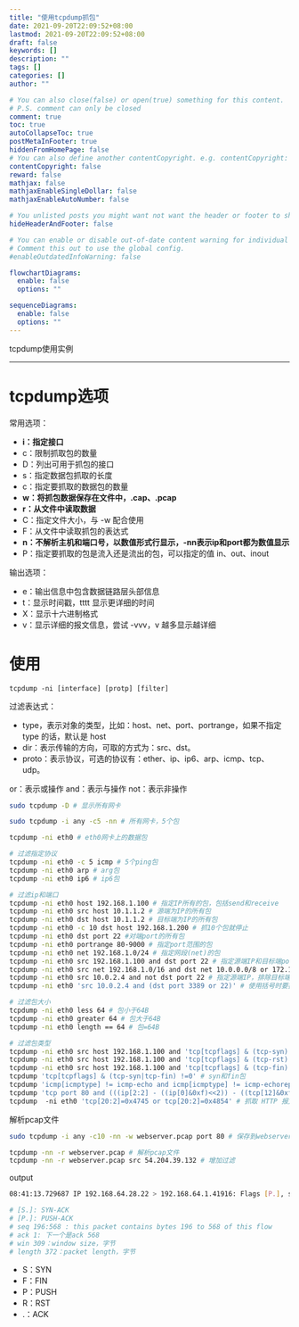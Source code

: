 ```yaml
---
title: "使用tcpdump抓包"
date: 2021-09-20T22:09:52+08:00
lastmod: 2021-09-20T22:09:52+08:00
draft: false
keywords: []
description: ""
tags: []
categories: []
author: ""

# You can also close(false) or open(true) something for this content.
# P.S. comment can only be closed
comment: true
toc: true
autoCollapseToc: true
postMetaInFooter: true
hiddenFromHomePage: false
# You can also define another contentCopyright. e.g. contentCopyright: "This is another copyright."
contentCopyright: false
reward: false
mathjax: false
mathjaxEnableSingleDollar: false
mathjaxEnableAutoNumber: false

# You unlisted posts you might want not want the header or footer to show
hideHeaderAndFooter: false

# You can enable or disable out-of-date content warning for individual post.
# Comment this out to use the global config.
#enableOutdatedInfoWarning: false

flowchartDiagrams:
  enable: false
  options: ""

sequenceDiagrams: 
  enable: false
  options: ""
---
```

tcpdump使用实例
<!--more-->

---

# tcpdump选项

常用选项：

- **i：指定接口**
- c：限制抓取包的数量
- D：列出可用于抓包的接口
- s：指定数据包抓取的长度
- c：指定要抓取的数据包的数量
- **w：将抓包数据保存在文件中，.cap、.pcap**
- **r：从文件中读取数据**
- C：指定文件大小，与 -w 配合使用
- F：从文件中读取抓包的表达式
- **n：不解析主机和端口号，以数值形式行显示，-nn表示ip和port都为数值显示**
- P：指定要抓取的包是流入还是流出的包，可以指定的值 in、out、inout

输出选项：

- e：输出信息中包含数据链路层头部信息
- t：显示时间戳，tttt 显示更详细的时间
- X：显示十六进制格式
- v：显示详细的报文信息，尝试 -vvv，v 越多显示越详细

# 使用

`tcpdump -ni [interface] [protp] [filter]`

过滤表达式：

- type，表示对象的类型，比如：host、net、port、portrange，如果不指定 type 的话，默认是 host
- dir：表示传输的方向，可取的方式为：src、dst。
- proto：表示协议，可选的协议有：ether、ip、ip6、arp、icmp、tcp、udp。

or：表示或操作 and：表示与操作 not：表示非操作



```bash
sudo tcpdump -D # 显示所有网卡

sudo tcpdump -i any -c5 -nn # 所有网卡，5个包

tcpdump -ni eth0 # eth0网卡上的数据包

# 过滤指定协议
tcpdump -ni eth0 -c 5 icmp # 5个ping包
tcpdump -ni eth0 arp # arg包
tcpdump -ni eth0 ip6 # ip6包

# 过滤ip和端口
tcpdump -ni eth0 host 192.168.1.100 # 指定IP所有的包，包括send和receive
tcpdump -ni eth0 src host 10.1.1.2 # 源端为IP的所有包
tcpdump -ni eth0 dst host 10.1.1.2 # 目标端为IP的所有包
tcpdump -ni eth0 -c 10 dst host 192.168.1.200 # 抓10个包就停止
tcpdump -ni eth0 dst port 22 #对端port的所有包
tcpdump -ni eth0 portrange 80-9000 # 指定port范围的包
tcpdump -ni eth0 net 192.168.1.0/24 # 指定网段(net)的包
tcpdump -ni eth0 src 192.168.1.100 and dst port 22 # 指定源端IP和目标端port
tcpdump -ni eth0 src net 192.168.1.0/16 and dst net 10.0.0.0/8 or 172.16.0.0/16 # 指定源端net和目标端net
tcpdump -ni eth0 src 10.0.2.4 and not dst port 22 # 指定源端IP，排除目标端PORT
tcpdump -ni eth0 'src 10.0.2.4 and (dst port 3389 or 22)' # 使用括号时要把条件用单引号囊括、

# 过滤包大小
tcpdump -ni eth0 less 64 # 包小于64B
tcpdump -ni eth0 greater 64 # 包大于64B
tcpdump -ni eth0 length == 64 # 包=64B

# 过滤包类型
tcpdump -ni eth0 src host 192.168.1.100 and 'tcp[tcpflags] & (tcp-syn) !=0' # syn包
tcpdump -ni eth0 src host 192.168.1.100 and 'tcp[tcpflags] & (tcp-rst) !=0' # rst包
tcpdump -ni eth0 src host 192.168.1.100 and 'tcp[tcpflags] & (tcp-fin) !=0' # fin包
tcpdump 'tcp[tcpflags] & (tcp-syn|tcp-fin) !=0' # syn和fin包
tcpdump 'icmp[icmptype] != icmp-echo and icmp[icmptype] != icmp-echoreply' # 非 ping 类型的 ICMP 包
tcpdump 'tcp port 80 and (((ip[2:2] - ((ip[0]&0xf)<<2)) - ((tcp[12]&0xf0)>>2)) != 0)' # 抓取端口是 80，网络层协议为 IPv4， 并且含有数据，而不是 SYN、FIN 以及 ACK 等不含数据的数据包。（整个 IP 数据包长度减去 IP 头长度，再减去 TCP 头的长度，结果不为 0，就表示数据包有 data)
tcpdump  -ni eth0 'tcp[20:2]=0x4745 or tcp[20:2]=0x4854' # 抓取 HTTP 报文，0x4754 是 GET 前两字符的值，0x4854 是 HTTP 前两个字符的值
```

解析pcap文件

```bash
sudo tcpdump -i any -c10 -nn -w webserver.pcap port 80 # 保存到webserver.pcap文件中

tcpdump -nn -r webserver.pcap # 解析pcap文件
tcpdump -nn -r webserver.pcap src 54.204.39.132 # 增加过滤
```

output

```bash
08:41:13.729687 IP 192.168.64.28.22 > 192.168.64.1.41916: Flags [P.], seq 196:568, ack 1, win 309, options [nop,nop,TS val 117964079 ecr 816509256], length 372

# [S.]: SYN-ACK
# [P.]: PUSH-ACK
# seq 196:568 : this packet contains bytes 196 to 568 of this flow
# ack 1: 下一个是ack 568
# win 309：window size，字节
# length 372：packet length，字节
```

- S：SYN
- F：FIN
- P：PUSH
- R：RST
- .：ACK

